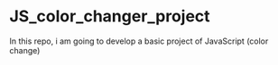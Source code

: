 # JS_color_changer_project
In this repo, i am going to develop a basic project of JavaScript (color change)
